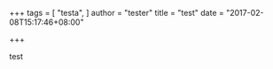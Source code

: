 +++
tags = [
  "testa",
]
author = "tester"
title = "test"
date = "2017-02-08T15:17:46+08:00"

+++

test